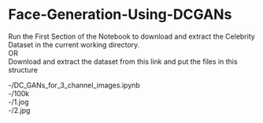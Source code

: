 # Face-Generation-Using-DCGANs

Run the First Section of the Notebook to download and extract the Celebrity Dataset in the current working directory.<br/>
                                                OR<br/>
Download and extract the dataset from this link and put the files in this structure

  -/DC_GANs_for_3_channel_images.ipynb<br/>
  -/100k<br/>
      -/1.jog<br/>
      -/2.jpg

